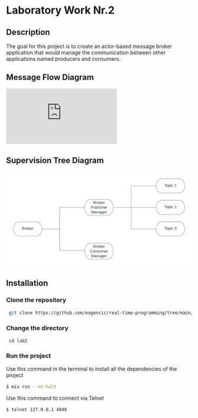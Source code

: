 # Laboratory Work Nr.2

## Description

The goal for this project is to create an actor-based message broker application that would
manage the communication between other applications named producers and consumers.

## Message Flow Diagram

![Diagram](https://github.com/eugencic/real-time-programming/blob/main/lab2/diagrams/message_flow_diagram.md)

## Supervision Tree Diagram

![Diagram](https://github.com/eugencic/real-time-programming/blob/main/lab2/diagrams/supervision_tree_diagram.png)

## Installation

### Clone the repository

```bash
 git clone https://github.com/eugencic/real-time-programming/tree/main/lab2
```

### Change the directory

```
 cd lab2
```

### Run the project

Use this command in the terminal to install all the dependencies of the project

```bash
$ mix run --no-halt
```

Use this command to connect via Telnet

```bash
$ telnet 127.0.0.1 4040
```
